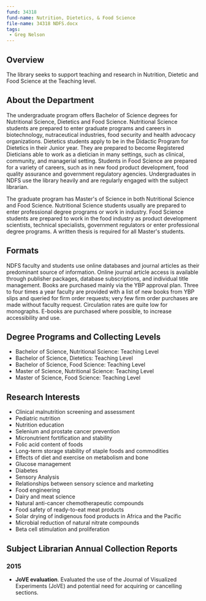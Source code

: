 ```yaml
---
fund: 34318
fund-name: Nutrition, Dietetics, & Food Science
file-name: 34318 NDFS.docx
tags:
 - Greg Nelson
---
```


## Overview

The library seeks to support teaching and research in Nutrition, Dietetic and Food Science at the Teaching level.

## About the Department

The undergraduate program offers Bachelor of Science degrees for Nutritional Science, Dietetics and Food Science. Nutritional Science students are prepared to enter graduate programs and careers in biotechnology, nutraceutical industries, food security and health advocacy organizations. Dietetics students apply to be in the Didactic Program for Dietetics in their Junior year. They are prepared to become Registered Dieticians able to work as a dietician in many settings, such as clinical, community, and managerial setting. Students in Food Science are prepared for a variety of careers, such as in new food product development, food quality assurance and government regulatory agencies. Undergraduates in NDFS use the library heavily and are regularly engaged with the subject librarian.

The graduate program has Master&#39;s of Science in both Nutritional Science and Food Science.  Nutritional Science students usually are prepared to enter professional degree programs or work in industry. Food Science students are prepared to work in the food industry as product development scientists, technical specialists, government regulators or enter professional degree programs. A written thesis is required for all Master&#39;s students.

## Formats

NDFS faculty and students use online databases and journal articles as their predominant source of information. Online journal article access is available through publisher packages, database subscriptions, and individual title management. Books are purchased mainly via the YBP approval plan. Three to four times a year faculty are provided with a list of new books from YBP slips and queried for firm order requests; very few firm order purchases are made without faculty request. Circulation rates are quite low for monographs. E-books are purchased where possible, to increase accessibility and use.

## Degree Programs and Collecting Levels

- Bachelor of Science, Nutritional Science: Teaching Level
- Bachelor of Science, Dietetics: Teaching Level
- Bachelor of Science, Food Science: Teaching Level
- Master of Science, Nutritional Science: Teaching Level
- Master of Science, Food Science: Teaching Level

## Research Interests

- Clinical malnutrition screening and assessment
- Pediatric nutrition
- Nutrition education
- Selenium and prostate cancer prevention
- Micronutrient fortification and stability
- Folic acid content of foods
- Long-term storage stability of staple foods and commodities
- Effects of diet and exercise on metabolism and bone
- Glucose management
- Diabetes
- Sensory Analysis
- Relationships between sensory science and marketing
- Food engineering
- Dairy and meat science
- Natural anti-cancer chemotherapeutic compounds
- Food safety of ready-to-eat meat products
- Solar drying of indigenous food products in Africa and the Pacific
- Microbial reduction of natural nitrate compounds
- Beta cell stimulation and proliferation

## Subject Librarian Annual Collection Reports

### 2015

- **JoVE evaluation**. Evaluated the use of the Journal of Visualized Experiments (JoVE) and potential need for acquiring or cancelling sections.
